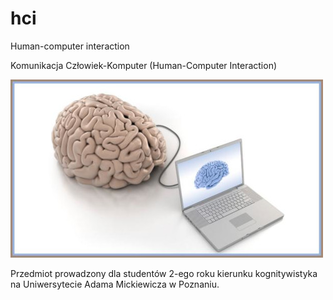 # hci
Human-computer interaction

Komunikacja Człowiek-Komputer (Human-Computer Interaction)

![BCI](images/bci.jpg)

Przedmiot prowadzony dla studentów 2-ego roku kierunku kognitywistyka na Uniwersytecie Adama Mickiewicza w Poznaniu.
